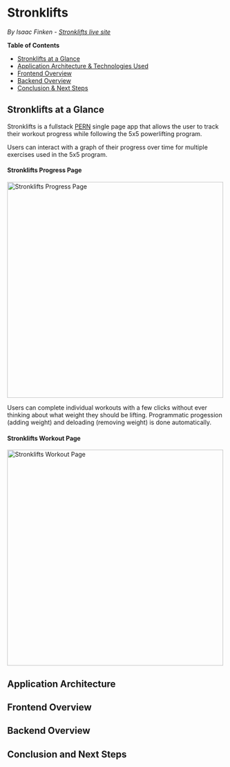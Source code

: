 # Stronklifts
_By Isaac Finken - [Stronklifts live site](https://stronklifts.herokuapp.com/)_

__Table of Contents__
* [Stronklifts at a Glance](#stronklifts-at-a-glance)
* [Application Architecture & Technologies Used](#application-architecture)
* [Frontend Overview](#frontend-overview)
* [Backend Overview](#backend-overview)
* [Conclusion & Next Steps](#conclusion-and-next-steps)


## Stronklifts at a Glance

Stronklifts is a fullstack [PERN](https://www.geeksforgeeks.org/what-is-pern-stack/) single page app that allows the user to track their workout progress while following the 5x5 powerlifting program. 

Users can interact with a graph of their progress over time for multiple exercises used in the 5x5 program.

#### Stronklifts Progress Page
<img src="https://github.com/icey-franken/stronklifts/raw/master/readme-resources/stronklifts-progress.gif" width=500px alt="Stronklifts Progress Page">

Users can complete individual workouts with a few clicks without ever thinking about what weight they should be lifting. Programmatic progession (adding weight) and deloading (removing weight) is done automatically.

#### Stronklifts Workout Page
<img src="https://github.com/icey-franken/stronklifts/raw/master/readme-resources/stronklifts-workout.gif" width=500px alt="Stronklifts Workout Page">

## Application Architecture

## Frontend Overview

## Backend Overview

## Conclusion and Next Steps
